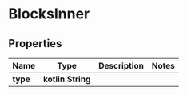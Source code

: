 
# BlocksInner

## Properties
Name | Type | Description | Notes
------------ | ------------- | ------------- | -------------
**type** | **kotlin.String** |  | 



